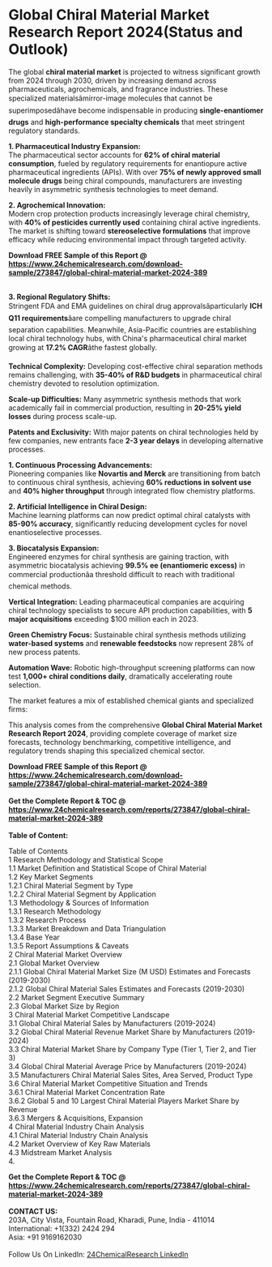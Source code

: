 <h1>Global Chiral Material Market Research Report 2024(Status and Outlook)</h1><p>The global <strong>chiral material market</strong> is projected to witness significant growth from 2024 through 2030, driven by increasing demand across pharmaceuticals, agrochemicals, and fragrance industries. These specialized materialsâmirror-image molecules that cannot be superimposedâhave become indispensable in producing <strong>single-enantiomer drugs</strong> and <strong>high-performance specialty chemicals</strong> that meet stringent regulatory standards.</p><p><strong>1. Pharmaceutical Industry Expansion:</strong><br>
The pharmaceutical sector accounts for <strong>62% of chiral material consumption</strong>, fueled by regulatory requirements for enantiopure active pharmaceutical ingredients (APIs). With over <strong>75% of newly approved small molecule drugs</strong> being chiral compounds, manufacturers are investing heavily in asymmetric synthesis technologies to meet demand.</p><p><strong>2. Agrochemical Innovation:</strong><br>
Modern crop protection products increasingly leverage chiral chemistry, with <strong>40% of pesticides currently used</strong> containing chiral active ingredients. The market is shifting toward <strong>stereoselective formulations</strong> that improve efficacy while reducing environmental impact through targeted activity.</p><div><b>Download FREE Sample of this Report @ 
            <a href="https://www.24chemicalresearch.com/download-sample/273847/global-chiral-material-market-2024-389">
            https://www.24chemicalresearch.com/download-sample/273847/global-chiral-material-market-2024-389</a></b></div><br><p><strong>3. Regional Regulatory Shifts:</strong><br>
Stringent FDA and EMA guidelines on chiral drug approvalsâparticularly <strong>ICH Q11 requirements</strong>âare compelling manufacturers to upgrade chiral separation capabilities. Meanwhile, Asia-Pacific countries are establishing local chiral technology hubs, with China's pharmaceutical chiral market growing at <strong>17.2% CAGR</strong>âthe fastest globally.</p><p><strong>Technical Complexity:</strong> Developing cost-effective chiral separation methods remains challenging, with <strong>35-40% of R&amp;D budgets</strong> in pharmaceutical chiral chemistry devoted to resolution optimization.</p><p><strong>Scale-up Difficulties:</strong> Many asymmetric synthesis methods that work academically fail in commercial production, resulting in <strong>20-25% yield losses</strong> during process scale-up.</p><p><strong>Patents and Exclusivity:</strong> With major patents on chiral technologies held by few companies, new entrants face <strong>2-3 year delays</strong> in developing alternative processes.</p><p><strong>1. Continuous Processing Advancements:</strong><br>
Pioneering companies like <strong>Novartis and Merck</strong> are transitioning from batch to continuous chiral synthesis, achieving <strong>60% reductions in solvent use</strong> and <strong>40% higher throughput</strong> through integrated flow chemistry platforms.</p><p><strong>2. Artificial Intelligence in Chiral Design:</strong><br>
Machine learning platforms can now predict optimal chiral catalysts with <strong>85-90% accuracy</strong>, significantly reducing development cycles for novel enantioselective processes.</p><p><strong>3. Biocatalysis Expansion:</strong><br>
Engineered enzymes for chiral synthesis are gaining traction, with asymmetric biocatalysis achieving <strong>99.5% ee (enantiomeric excess)</strong> in commercial productionâa threshold difficult to reach with traditional chemical methods.</p><p><strong>Vertical Integration:</strong> Leading pharmaceutical companies are acquiring chiral technology specialists to secure API production capabilities, with <strong>5 major acquisitions</strong> exceeding $100 million each in 2023.</p><p><strong>Green Chemistry Focus:</strong> Sustainable chiral synthesis methods utilizing <strong>water-based systems</strong> and <strong>renewable feedstocks</strong> now represent 28% of new process patents.</p><p><strong>Automation Wave:</strong> Robotic high-throughput screening platforms can now test <strong>1,000+ chiral conditions daily</strong>, dramatically accelerating route selection.</p><p>The market features a mix of established chemical giants and specialized firms:</p><p>This analysis comes from the comprehensive <strong>Global Chiral Material Market Research Report 2024</strong>, providing complete coverage of market size forecasts, technology benchmarking, competitive intelligence, and regulatory trends shaping this specialized chemical sector.</p><div><b>Download FREE Sample of this Report @ 
            <a href="https://www.24chemicalresearch.com/download-sample/273847/global-chiral-material-market-2024-389">
            https://www.24chemicalresearch.com/download-sample/273847/global-chiral-material-market-2024-389</a></b></div><br><div><b>Get the Complete Report & TOC @ 
            <a href="https://www.24chemicalresearch.com/reports/273847/global-chiral-material-market-2024-389">
            https://www.24chemicalresearch.com/reports/273847/global-chiral-material-market-2024-389</a></b></div><br>
            <b>Table of Content:</b><p>Table of Contents<br />
1 Research Methodology and Statistical Scope<br />
1.1 Market Definition and Statistical Scope of Chiral Material<br />
1.2 Key Market Segments<br />
1.2.1 Chiral Material Segment by Type<br />
1.2.2 Chiral Material Segment by Application<br />
1.3 Methodology & Sources of Information<br />
1.3.1 Research Methodology<br />
1.3.2 Research Process<br />
1.3.3 Market Breakdown and Data Triangulation<br />
1.3.4 Base Year<br />
1.3.5 Report Assumptions & Caveats<br />
2 Chiral Material Market Overview<br />
2.1 Global Market Overview<br />
2.1.1 Global Chiral Material Market Size (M USD) Estimates and Forecasts (2019-2030)<br />
2.1.2 Global Chiral Material Sales Estimates and Forecasts (2019-2030)<br />
2.2 Market Segment Executive Summary<br />
2.3 Global Market Size by Region<br />
3 Chiral Material Market Competitive Landscape<br />
3.1 Global Chiral Material Sales by Manufacturers (2019-2024)<br />
3.2 Global Chiral Material Revenue Market Share by Manufacturers (2019-2024)<br />
3.3 Chiral Material Market Share by Company Type (Tier 1, Tier 2, and Tier 3)<br />
3.4 Global Chiral Material Average Price by Manufacturers (2019-2024)<br />
3.5 Manufacturers Chiral Material Sales Sites, Area Served, Product Type<br />
3.6 Chiral Material Market Competitive Situation and Trends<br />
3.6.1 Chiral Material Market Concentration Rate<br />
3.6.2 Global 5 and 10 Largest Chiral Material Players Market Share by Revenue<br />
3.6.3 Mergers & Acquisitions, Expansion<br />
4 Chiral Material Industry Chain Analysis<br />
4.1 Chiral Material Industry Chain Analysis<br />
4.2 Market Overview of Key Raw Materials<br />
4.3 Midstream Market Analysis<br />
4.</p><div><b>Get the Complete Report & TOC @ 
            <a href="https://www.24chemicalresearch.com/reports/273847/global-chiral-material-market-2024-389">
            https://www.24chemicalresearch.com/reports/273847/global-chiral-material-market-2024-389</a></b></div><br><b>CONTACT US:</b><br>
            203A, City Vista, Fountain Road, Kharadi, Pune, India - 411014<br>
            International: +1(332) 2424 294<br>
            Asia: +91 9169162030 <br><br>
            Follow Us On LinkedIn: <a href="https://www.linkedin.com/company/24chemicalresearch/">24ChemicalResearch LinkedIn</a>